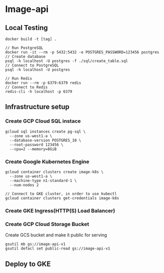 # Image-api

## Local Testing

```
docker build -t [tag] .

// Run PostgreSQL
docker run -it --rm -p 5432:5432 -e POSTGRES_PASSWORD=123456 postgres
// Create database
psql -h localhost -U postgres -f ./sql/create_table.sql
// Connect to PostgreSQL
psql -h localhost -U postgres

// Run Redis
docker run --rm -p 6379:6379 redis
// Connect to Redis
redis-cli -h localhost -p 6379
```

## Infrastructure setup

### Create GCP Cloud SQL instace

```
gcloud sql instances create pg-sql \
  --zone us-west1-a \
  --database-version POSTGRES_10 \
  --root-password 123456 \
  --cpu=2 --memory=8GiB
```

### Create Google Kubernetes Engine

```
gcloud container clusters create image-k8s \
  --zone us-west1-a \
  --machine-type n1-standard-1 \
  --num-nodes 2

// Connect to GKE cluster, in order to use kubectl
gcloud container clusters get-credentials image-k8s
```
### Create GKE Ingress(HTTP(S) Load Balancer)

### Create GCP Cloud Storage Bucket

Create GCS bucket and make it public for serving
```
gsutil mb gs://image-api-v1
gsutil defacl set public-read gs://image-api-v1
```

## Deploy to GKE
